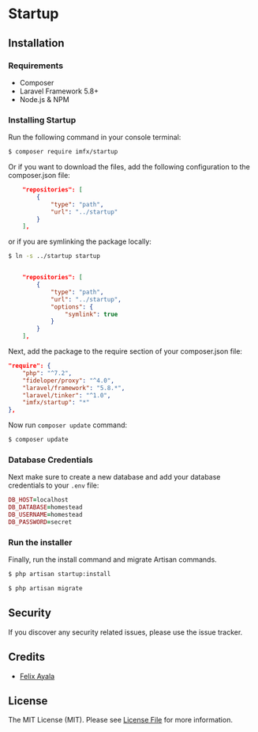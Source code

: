 # Startup

## Installation

### Requirements

* Composer
* Laravel Framework 5.8+
* Node.js & NPM

### Installing Startup

Run the following command in your console terminal:

```bash
$ composer require imfx/startup
```

Or if you want to download the files, add the following configuration to the composer.json file:

```json
    "repositories": [
        {
            "type": "path",
            "url": "../startup"
        }
    ],
```

or if you are symlinking the package locally:

```bash
$ ln -s ../startup startup
```

```json

    "repositories": [
        {
            "type": "path",
            "url": "../startup",
            "options": {
                "symlink": true
            }
        }
    ],
```

Next, add the package to the require section of your composer.json file:

```json
"require": {
    "php": "^7.2",
    "fideloper/proxy": "^4.0",
    "laravel/framework": "5.8.*",
    "laravel/tinker": "^1.0",
    "imfx/startup": "*"
},
```

Now run `composer update` command:

```bash
$ composer update
```

### Database Credentials

Next make sure to create a new database and add your database credentials to your `.env` file:

```ruby
DB_HOST=localhost
DB_DATABASE=homestead
DB_USERNAME=homestead
DB_PASSWORD=secret
```

### Run the installer

Finally, run the install command and migrate Artisan commands.

```bash
$ php artisan startup:install

$ php artisan migrate
```

## Security

If you discover any security related issues, please use the issue tracker.

## Credits

- [Felix Ayala](http://felixaya.la)

## License

The MIT License (MIT). Please see [License File](LICENSE.md) for more information.
